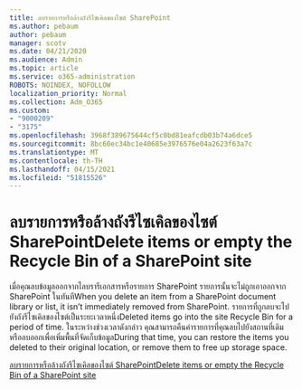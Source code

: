 ```yaml
---
title: ลบรายการหรือล้างถังรีไซเคิลของไซต์ SharePoint
ms.author: pebaum
author: pebaum
manager: scotv
ms.date: 04/21/2020
ms.audience: Admin
ms.topic: article
ms.service: o365-administration
ROBOTS: NOINDEX, NOFOLLOW
localization_priority: Normal
ms.collection: Adm_O365
ms.custom:
- "9000209"
- "3175"
ms.openlocfilehash: 3968f389675644cf5c0bd81eafcdb03b74a6dce5
ms.sourcegitcommit: 8bc60ec34bc1e40685e3976576e04a2623f63a7c
ms.translationtype: MT
ms.contentlocale: th-TH
ms.lasthandoff: 04/15/2021
ms.locfileid: "51815526"
---
```

# <a name="delete-items-or-empty-the-recycle-bin-of-a-sharepoint-site"></a><span data-ttu-id="0d0b1-102">ลบรายการหรือล้างถังรีไซเคิลของไซต์ SharePoint</span><span class="sxs-lookup"><span data-stu-id="0d0b1-102">Delete items or empty the Recycle Bin of a SharePoint site</span></span> 

<span data-ttu-id="0d0b1-103">เมื่อคุณลบข้อมูลออกจากไลบรารีเอกสารหรือรายการ SharePoint รายการนั้นจะไม่ถูกเอาออกจาก SharePoint ในทันที</span><span class="sxs-lookup"><span data-stu-id="0d0b1-103">When you delete an item from a SharePoint document library or list, it isn’t immediately removed from SharePoint.</span></span> <span data-ttu-id="0d0b1-104">รายการที่ถูกลบจะไปยังถังรีไซเคิลของไซต์เป็นระยะเวลาหนึ่ง</span><span class="sxs-lookup"><span data-stu-id="0d0b1-104">Deleted items go into the site Recycle Bin for a period of time.</span></span> <span data-ttu-id="0d0b1-105">ในระหว่างช่วงเวลาดังกล่าว คุณสามารถคืนค่ารายการที่คุณลบไปยังสถานที่เดิม หรือลบออกเพื่อเพิ่มพื้นที่จัดเก็บข้อมูล</span><span class="sxs-lookup"><span data-stu-id="0d0b1-105">During that time, you can restore the items you deleted to their original location, or remove them to free up storage space.</span></span>

[<span data-ttu-id="0d0b1-106">ลบรายการหรือล้างถังรีไซเคิลของไซต์ SharePoint</span><span class="sxs-lookup"><span data-stu-id="0d0b1-106">Delete items or empty the Recycle Bin of a SharePoint site</span></span>](https://support.office.com/article/2e713599-d13e-40d6-96dc-66f0a366f74e)